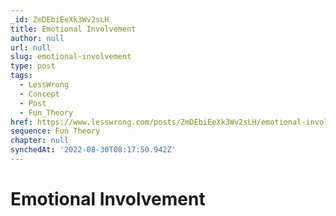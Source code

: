 ```yaml
---
_id: ZmDEbiEeXk3Wv2sLH
title: Emotional Involvement
author: null
url: null
slug: emotional-involvement
type: post
tags:
  - LessWrong
  - Concept
  - Post
  - Fun_Theory
href: https://www.lesswrong.com/posts/ZmDEbiEeXk3Wv2sLH/emotional-involvement
sequence: Fun Theory
chapter: null
synchedAt: '2022-08-30T08:17:50.942Z'
---
```


# Emotional Involvement
